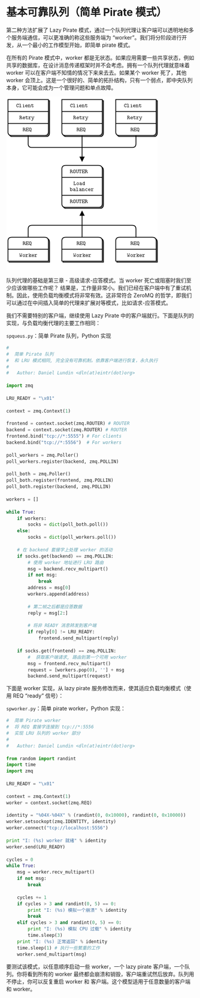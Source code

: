 # 基本可靠队列（简单 Pirate 模式）

第二种方法扩展了 Lazy Pirate 模式，通过一个队列代理让客户端可以透明地和多个服务端通信，可以更准确的称这些服务端为 “worker”。我们将分阶段进行开发，从一个最小的工作模型开始，即简单 pirate 模式。

在所有的 Pirate 模式中，worker 都是无状态。如果应用需要一些共享状态，例如共享的数据库，在设计消息传递框架时并不会考虑。拥有一个队列代理就意味着 worker 可以在客户端不知情的情况下来来去去。如果某个 worker 死了，其他 worker 会顶上。这是一个很好的、简单的拓扑结构，只有一个弱点，即中央队列本身，它可能会成为一个管理问题和单点故障。

![简单 Pirate 模式](./.images/fig48.png)

队列代理的基础是第三章 - 高级请求-应答模式。当 worker 死亡或阻塞时我们至少应该做哪些工作呢？ 结果是，工作量非常小。我们已经在客户端中有了重试机制。因此，使用负载均衡模式将非常有效。这非常符合 ZeroMQ 的哲学，即我们可以通过在中间插入简单的代理来扩展对等模式，比如请求-应答模式。

我们不需要特别的客户端，继续使用 Lazy Pirate 中的客户端就行。下面是队列的实现，与负载均衡代理的主要工作相同：

`spqueus.py`：简单 Pirate 队列，Python 实现

```python
#
#  简单 Pirate 队列
#  和 LRU 模式相同, 完全没有可靠机制。依靠客户端进行恢复，永久执行
#
#   Author: Daniel Lundin <dln(at)eintr(dot)org>

import zmq

LRU_READY = "\x01"

context = zmq.Context(1)

frontend = context.socket(zmq.ROUTER) # ROUTER
backend = context.socket(zmq.ROUTER) # ROUTER
frontend.bind("tcp://*:5555") # For clients
backend.bind("tcp://*:5556")  # For workers

poll_workers = zmq.Poller()
poll_workers.register(backend, zmq.POLLIN)

poll_both = zmq.Poller()
poll_both.register(frontend, zmq.POLLIN)
poll_both.register(backend, zmq.POLLIN)

workers = []

while True:
    if workers:
        socks = dict(poll_both.poll())
    else:
        socks = dict(poll_workers.poll())

    # 在 backend 套接字上处理 worker 的活动
    if socks.get(backend) == zmq.POLLIN:
        # 使用 worker 地址进行 LRU 路由
        msg = backend.recv_multipart()
        if not msg:
            break
        address = msg[0]
        workers.append(address)

        # 第二帧之后都是应答数据
        reply = msg[2:]

        # 将非 READY 消息转发到客户端
        if reply[0] != LRU_READY:
            frontend.send_multipart(reply)

    if socks.get(frontend) == zmq.POLLIN:
        #  获取客户端请求, 路由到第一个可用 worker
        msg = frontend.recv_multipart()
        request = [workers.pop(0), ''] + msg
        backend.send_multipart(request)
```

下面是 worker 实现，从 lazy pirate 服务修改而来，使其适应负载均衡模式（使用  REQ “ready” 信号）：

`spworker.py`：简单 pirate worker，Python 实现：

```python
#  简单 Pirate worker
#  将 REQ 套接字连接到 tcp://*:5556
#  实现 LRU 队列的 worker 部分
#
#   Author: Daniel Lundin <dln(at)eintr(dot)org>

from random import randint
import time
import zmq

LRU_READY = "\x01"

context = zmq.Context(1)
worker = context.socket(zmq.REQ)

identity = "%04X-%04X" % (randint(0, 0x10000), randint(0, 0x10000))
worker.setsockopt(zmq.IDENTITY, identity)
worker.connect("tcp://localhost:5556")

print "I: (%s) worker 就绪" % identity
worker.send(LRU_READY)

cycles = 0
while True:
    msg = worker.recv_multipart()
    if not msg:
        break

    cycles += 1
    if cycles > 3 and randint(0, 5) == 0:
        print "I: (%s) 模拟一个崩溃" % identity
        break
    elif cycles > 3 and randint(0, 5) == 0:
        print "I: (%s) 模拟 CPU 过载" % identity
        time.sleep(3)
    print "I: (%s) 正常返回" % identity
    time.sleep(1) # 执行一些繁重的工作
    worker.send_multipart(msg)
```

要测试该模式，以任意顺序启动一些 worker，一个 lazy pirate 客户端，一个队列。你将看到所有的 worker 最终都会崩溃和销毁，客户端重试然后放弃。队列用不停止，你可以反复重启 worker 和 客户端。这个模型适用于任意数量的客户端和 worker。

